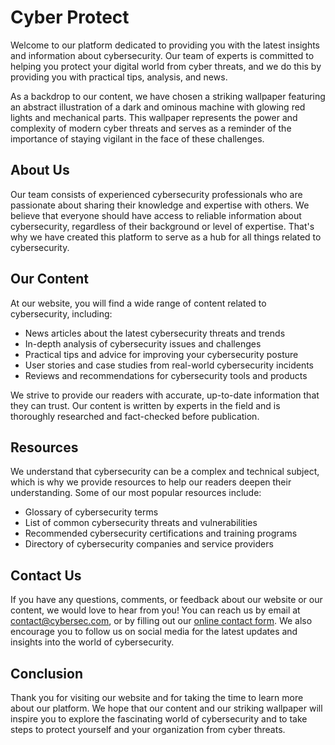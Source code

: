 <!--font:Inter-->

# Cyber Protect

Welcome to our platform dedicated to providing you with the latest insights and information about cybersecurity. Our team of experts is committed to helping you protect your digital world from cyber threats, and we do this by providing you with practical tips, analysis, and news.

As a backdrop to our content, we have chosen a striking wallpaper featuring an abstract illustration of a dark and ominous machine with glowing red lights and mechanical parts. This wallpaper represents the power and complexity of modern cyber threats and serves as a reminder of the importance of staying vigilant in the face of these challenges.

## About Us

Our team consists of experienced cybersecurity professionals who are passionate about sharing their knowledge and expertise with others. We believe that everyone should have access to reliable information about cybersecurity, regardless of their background or level of expertise. That's why we have created this platform to serve as a hub for all things related to cybersecurity.

## Our Content

At our website, you will find a wide range of content related to cybersecurity, including:

- News articles about the latest cybersecurity threats and trends
- In-depth analysis of cybersecurity issues and challenges
- Practical tips and advice for improving your cybersecurity posture
- User stories and case studies from real-world cybersecurity incidents
- Reviews and recommendations for cybersecurity tools and products

We strive to provide our readers with accurate, up-to-date information that they can trust. Our content is written by experts in the field and is thoroughly researched and fact-checked before publication.

## Resources

We understand that cybersecurity can be a complex and technical subject, which is why we provide resources to help our readers deepen their understanding. Some of our most popular resources include:

- Glossary of cybersecurity terms
- List of common cybersecurity threats and vulnerabilities
- Recommended cybersecurity certifications and training programs
- Directory of cybersecurity companies and service providers

## Contact Us

If you have any questions, comments, or feedback about our website or our content, we would love to hear from you! You can reach us by email at [contact@cybersec.com](#contact), or by filling out our [online contact form](#contact-form). We also encourage you to follow us on social media for the latest updates and insights into the world of cybersecurity.

## Conclusion

Thank you for visiting our website and for taking the time to learn more about our platform. We hope that our content and our striking wallpaper will inspire you to explore the fascinating world of cybersecurity and to take steps to protect yourself and your organization from cyber threats.

<!--

Write me content for website with wallpaper which alt text is:

"A wallpaper featuring an abstract illustration of a dark and ominous machine, with glowing red lights and mechanical parts."

The name/title of the page should not be 1:1 copy of the alt text but rather a real content of the website which is using this wallpaper.

- Use markdown format 
- Start with heading
- Heading should be short and concise
- The content should look like a real website 
- The website should not be about the wallpaper, wallpaper is just a related background
- Heading should be contain work "wallpaper" or "background"
- Include real sections like references, contact, user stories, etc. use things relevant to the page purpose.
- Feel free to use structure like headings, bullets, numbering, blockquotes, paragraphs, horizontal lines, etc.
- You can use formatting like bold or _italic_
- You can include UTF-8 emojis
- Links should be only #hash anchors (and you can refer to the document itself)
- Do not include images


---


# Dark Machine Wallpaper for Cybersecurity Enthusiasts

Welcome to our website dedicated to cybersecurity enthusiasts! Our platform is designed to provide you with the latest news, trends, and insights into the world of cybersecurity. As a backdrop to our content, we have chosen a dark and ominous wallpaper featuring an abstract illustration of a machine with glowing red lights and mechanical parts. This wallpaper perfectly captures the essence of our website - mysterious, powerful, and cutting-edge.

## About Us

Our team consists of experienced cybersecurity professionals who are passionate about sharing their knowledge and expertise with others. We believe that everyone should have access to reliable information about cybersecurity, regardless of their background or level of expertise. That's why we have created this platform to serve as a hub for all things related to cybersecurity.

## Our Content

At our website, you will find a wide range of content related to cybersecurity, including:

- News articles about the latest cybersecurity threats and trends
- In-depth analysis of cybersecurity issues and challenges
- Practical tips and advice for improving your cybersecurity posture
- User stories and case studies from real-world cybersecurity incidents
- Reviews and recommendations for cybersecurity tools and products

We strive to provide our readers with accurate, up-to-date information that they can trust. Our content is written by experts in the field and is thoroughly researched and fact-checked before publication.

## References

We understand that cybersecurity can be a complex and technical subject, which is why we provide references and resources to help our readers deepen their understanding. Some of our most popular references include:

- Glossary of cybersecurity terms
- List of common cybersecurity threats and vulnerabilities
- Recommended cybersecurity certifications and training programs
- Directory of cybersecurity companies and service providers

## Contact Us

If you have any questions, comments, or feedback about our website or our content, we would love to hear from you! You can reach us by email at [contact@cybersec.com](#contact), or by filling out our [online contact form](#contact-form). We also encourage you to follow us on social media for the latest updates and insights into the world of cybersecurity.

## Conclusion

Thank you for visiting our website and for taking the time to learn more about our platform. We hope that our content and our dark machine wallpaper will inspire you to explore the fascinating world of cybersecurity and to take steps to protect yourself and your organization from cyber threats.


---


Heading should not include word "wallpaper". The website should not be about the wallpaper itself, wallpaper is just a related background, rewrite whole content.


---


# Cybersecurity Insights: Protecting Your Digital World

Welcome to our platform dedicated to providing you with the latest insights and information about cybersecurity. Our team of experts is committed to helping you protect your digital world from cyber threats, and we do this by providing you with practical tips, analysis, and news.

As a backdrop to our content, we have chosen a striking wallpaper featuring an abstract illustration of a dark and ominous machine with glowing red lights and mechanical parts. This wallpaper represents the power and complexity of modern cyber threats and serves as a reminder of the importance of staying vigilant in the face of these challenges.

## About Us

Our team consists of experienced cybersecurity professionals who are passionate about sharing their knowledge and expertise with others. We believe that everyone should have access to reliable information about cybersecurity, regardless of their background or level of expertise. That's why we have created this platform to serve as a hub for all things related to cybersecurity.

## Our Content

At our website, you will find a wide range of content related to cybersecurity, including:

- News articles about the latest cybersecurity threats and trends
- In-depth analysis of cybersecurity issues and challenges
- Practical tips and advice for improving your cybersecurity posture
- User stories and case studies from real-world cybersecurity incidents
- Reviews and recommendations for cybersecurity tools and products

We strive to provide our readers with accurate, up-to-date information that they can trust. Our content is written by experts in the field and is thoroughly researched and fact-checked before publication.

## Resources

We understand that cybersecurity can be a complex and technical subject, which is why we provide resources to help our readers deepen their understanding. Some of our most popular resources include:

- Glossary of cybersecurity terms
- List of common cybersecurity threats and vulnerabilities
- Recommended cybersecurity certifications and training programs
- Directory of cybersecurity companies and service providers

## Contact Us

If you have any questions, comments, or feedback about our website or our content, we would love to hear from you! You can reach us by email at [contact@cybersec.com](#contact), or by filling out our [online contact form](#contact-form). We also encourage you to follow us on social media for the latest updates and insights into the world of cybersecurity.

## Conclusion

Thank you for visiting our website and for taking the time to learn more about our platform. We hope that our content and our striking wallpaper will inspire you to explore the fascinating world of cybersecurity and to take steps to protect yourself and your organization from cyber threats.

-->
